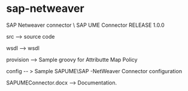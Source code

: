 # sap-netweaver
SAP Netweaver connector \ SAP UME Connector RELEASE 1.0.0

src --> source code

wsdl --> wsdl

provision --> Sample groovy for Attributte Map Policy

config -- > Sample SAPUME\SAP -NetWeaver Connector configuration

SAPUMEConnector.docx --> Documentation.

